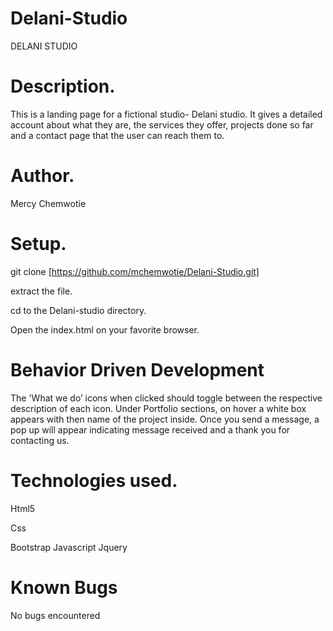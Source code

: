 # Delani-Studio
DELANI STUDIO

# Description.
This is a landing page for a fictional studio- Delani studio. It gives a detailed account about what they are, the services they offer, projects done so far and a contact page that the user can reach them to.

# Author.
Mercy Chemwotie

# Setup.
git clone [https://github.com/mchemwotie/Delani-Studio.git]

extract the file.

cd to the Delani-studio directory.

Open the index.html on your favorite browser.

# Behavior Driven Development
The 'What we do’ icons when clicked should toggle between the respective description of each icon. 
Under Portfolio sections, on hover a white box appears with then name of the project inside.
Once you send a message, a pop up will appear indicating message received and a thank you for contacting us.

# Technologies used.
Html5

Css

Bootstrap
Javascript
Jquery

# Known Bugs
No bugs encountered

